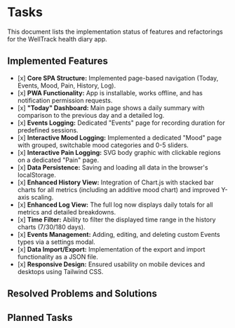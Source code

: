 # **Tasks**

This document lists the implementation status of features and refactorings for the WellTrack health diary app.

## **Implemented Features**

* \[x\] **Core SPA Structure:** Implemented page-based navigation (Today, Events, Mood, Pain, History, Log).
* \[x\] **PWA Functionality:** App is installable, works offline, and has notification permission requests.
* \[x\] **"Today" Dashboard:** Main page shows a daily summary with comparison to the previous day and a detailed log.
* \[x\] **Events Logging:** Dedicated "Events" page for recording duration for predefined sessions.
* \[x\] **Interactive Mood Logging:** Implemented a dedicated "Mood" page with grouped, switchable mood categories and 0-5 sliders.
* \[x\] **Interactive Pain Logging:** SVG body graphic with clickable regions on a dedicated "Pain" page.
* \[x\] **Data Persistence:** Saving and loading all data in the browser's localStorage.
* \[x\] **Enhanced History View:** Integration of Chart.js with stacked bar charts for all metrics (including an additive mood chart) and improved Y-axis scaling.
* \[x\] **Enhanced Log View:** The full log now displays daily totals for all metrics and detailed breakdowns.
* \[x\] **Time Filter:** Ability to filter the displayed time range in the history charts (7/30/180 days).
* \[x\] **Events Management:** Adding, editing, and deleting custom Events types via a settings modal.
* \[x\] **Data Import/Export:** Implementation of the export and import functionality as a JSON file.
* \[x\] **Responsive Design:** Ensured usability on mobile devices and desktops using Tailwind CSS.

## **Resolved Problems and Solutions**


## **Planned Tasks**
